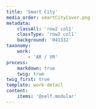 ```yaml
---
title: 'Smart City'
media_order: smartCityCover.png
metadata:
    classAll: 'row2 col1'
    classType: 'row2 col1'
    background: '041332'
taxonomy:
    work:
        - 'AR / VR'
process:
    markdown: true
    twig: true
twig_first: true
template: work-detail
content:
    items: '@self.modular'
---
```


